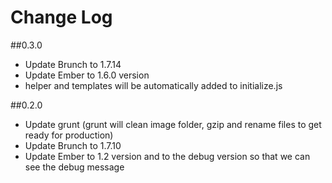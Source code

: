 Change Log
==========
##0.3.0
 - Update Brunch to 1.7.14
 - Update Ember to 1.6.0 version
 - helper and templates will be automatically added to initialize.js


##0.2.0
 - Update grunt (grunt will clean image folder, gzip and rename files to get ready for production)
 - Update Brunch to 1.7.10
 - Update Ember to 1.2 version and to the debug version so that we can see the debug message